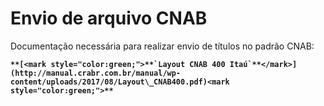 # Envio de arquivo CNAB

Documentação necessária para realizar envio de títulos no padrão CNAB:

**``**[<mark style="color:green;">**`Layout CNAB 400 Itaú`**</mark>](http://manual.crabr.com.br/manual/wp-content/uploads/2017/08/Layout\_CNAB400.pdf)<mark style="color:green;">**``**</mark>
